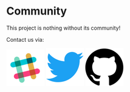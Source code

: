 # Community

This project is nothing without its community!

Contact us via:

[![Slack](img/slack.png)](http://52.191.212.129:3000/)
[![Twitter](img/twitter.png)](https://twitter.com/BtcpayServer)
[![Github](img/github.png)](https://github.com/btcpayserver/btcpayserver)
